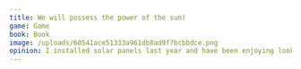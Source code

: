 ```yaml
---
title: We will possess the power of the sun!
game: Game
book: Book
image: /uploads/60541ace51333a961db8ad9f7bcbbdce.png
opinion: I installed solar panels last year and have been enjoying looking at how much electricity I've been generating. Unfortunately because I don't have a battery or car charger my setup didn't easily tell me how much I used internally or was sending back to the grid. So off to the internet I went to find a solution. After much searching I found the Shelly EM, this small device has two clamps you attach to your fuse board and then it wirelessly transmits the data either locally or to the cloud. With it I can now see what I generate, use internally and send to the grid. The app perfectly serviceable but doesn't do much for presenting this data well so the next challenge is how to automatically get the data into a spreadsheet for better visualization!
---
```


